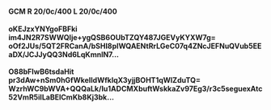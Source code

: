 #### GCM R 20/0c/400 L 20/0c/400
**oKEJzxYNYgoFBFki**<br/>**im4JN2R7SWWQlje+ygQSB6OUbTZQY487JGEVyKYXW7g=**<br/>**oOf2JUs/5QT2FRCanA/bSHI8pIWQAENtRrLGeC07q4ZNcJEFNuQVub5EEaDX/JCJJyQQ3Nd6LqKmnlN7...**<br/><br/>
**O88bFIwB6tsdaHit**<br/>**pr3dAw+nSm0hGfWkeIldWfklqX3yjjBOHT1qWlZduTQ=**<br/>**WzrhWC9bWVA+QQQaLk/Iu1ADCMXbuftWskkaZv97Eg3/r3c5seguexAtc52VmR5ilLaBElCmKb8Kj3bk...**